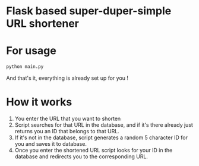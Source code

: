 # Flask based super-duper-simple URL shortener

# For usage 

```python
python main.py
```

And that's it, everything is already set up for you !

# How it works

1. You enter the URL that you want to shorten
2. Script searches for that URL in the database, and if it's there already just returns you an ID that belongs to that URL.
3. If it's not in the database, script generates a random 5 character ID for you and saves it to database.
4. Once you enter the shortened URL script looks for your ID in the database and redirects you to the corresponding URL.
